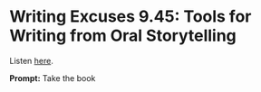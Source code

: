 # Writing Excuses 9.45: Tools for Writing from Oral Storytelling 

Listen [here](http://www.writingexcuses.com/2014/11/02/writing-excuses-9-45-tools-for-writing-from-oral-storytelling/). 

**Prompt:** Take the book 